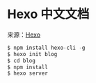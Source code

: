 # Hexo 中文文档

来源：[Hexo](https://hexo.io/zh-cn/)

```js
$ npm install hexo-cli -g
$ hexo init blog
$ cd blog
$ npm install
$ hexo server 
```